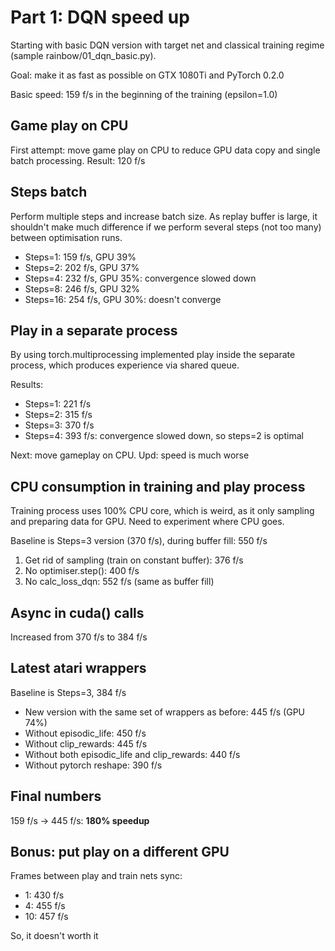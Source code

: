 # Part 1: DQN speed up

Starting with basic DQN version with target net and classical training regime 
(sample rainbow/01_dqn_basic.py).

Goal: make it as fast as possible on GTX 1080Ti and PyTorch 0.2.0

Basic speed: 159 f/s in the beginning of the training (epsilon=1.0)

## Game play on CPU

First attempt: move game play on CPU to reduce GPU data copy and single batch processing.
Result: 120 f/s

## Steps batch

Perform multiple steps and increase batch size. As replay buffer is large, it shouldn't 
make much difference if we perform several steps (not too many) between optimisation runs.

* Steps=1: 159 f/s, GPU 39%
* Steps=2: 202 f/s, GPU 37%
* Steps=4: 232 f/s, GPU 35%: convergence slowed down
* Steps=8: 246 f/s, GPU 32%
* Steps=16: 254 f/s, GPU 30%: doesn't converge

## Play in a separate process

By using torch.multiprocessing implemented play inside the separate process, which produces experience 
via shared queue.

Results: 
* Steps=1: 221 f/s
* Steps=2: 315 f/s
* Steps=3: 370 f/s
* Steps=4: 393 f/s: convergence slowed down, so steps=2 is optimal

Next: move gameplay on CPU. Upd: speed is much worse

## CPU consumption in training and play process

Training process uses 100% CPU core, which is weird, as it only sampling and preparing data for GPU.
Need to experiment where CPU goes.

Baseline is Steps=3 version (370 f/s), during buffer fill: 550 f/s

1. Get rid of sampling (train on constant buffer): 376 f/s
2. No optimiser.step(): 400 f/s
3. No calc_loss_dqn: 552 f/s (same as buffer fill)

## Async in cuda() calls

Increased from 370 f/s to 384 f/s

## Latest atari wrappers

Baseline is Steps=3, 384 f/s

* New version with the same set of wrappers as before: 445 f/s (GPU 74%)
* Without episodic_life: 450 f/s
* Without clip_rewards: 445 f/s
* Without both episodic_life and clip_rewards: 440 f/s
* Without pytorch reshape: 390 f/s

## Final numbers

159 f/s -> 445 f/s: **180% speedup**

## Bonus: put play on a different GPU

Frames between play and train nets sync:
* 1: 430 f/s
* 4: 455 f/s
* 10: 457 f/s

So, it doesn't worth it
